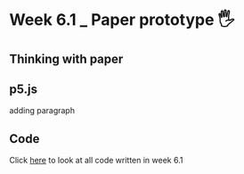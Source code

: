 # Week 6.1 _ Paper prototype :raised_hand_with_fingers_splayed:

## Thinking with paper

## p5.js

adding paragraph

## Code
Click [here]() to look at all code written in week 6.1
